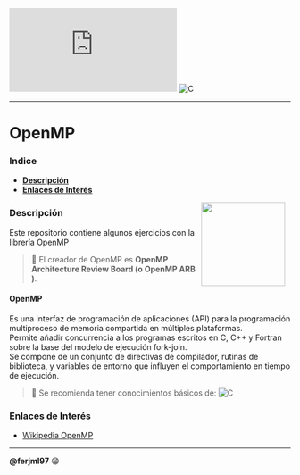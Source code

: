 
![Visitantes](https://img.shields.io/github/watchers/ferjml97/Juegos_Phaser.js?label=Visitantes&style=social)
![C](http://img.shields.io/badge/-C-A8B9CC?style=flat-square&logo=c&logoColor=ffffff)

---
  
# OpenMP

### Indice
  - **[Descripción](#Descripción)**
  - **[Enlaces de Interés](#Enlaces-de-Interés)**

<img src="https://avatars.githubusercontent.com/u/8496952?s=280&v=4" align="right" height="150" width="150" hspace="10">
<!--<div style="text-align: justify;">  --->

### Descripción
Este repositorio contiene algunos ejercicios con la librería OpenMP
> 📌 El creador de OpenMP es **OpenMP Architecture Review Board (o OpenMP ARB )**.
	
#### OpenMP  
Es una interfaz de programación de aplicaciones (API) para la programación multiproceso de memoria compartida en múltiples plataformas.  
Permite añadir concurrencia a los programas escritos en C, C++ y Fortran sobre la base del modelo de ejecución fork-join.  
Se compone de un conjunto de directivas de compilador, rutinas de biblioteca, y variables de entorno que influyen el comportamiento en tiempo de ejecución.
 
> 🛑 Se recomienda tener conocimientos básicos de: 
> ![C](http://img.shields.io/badge/-C-A8B9CC?style=flat-square&logo=c&logoColor=ffffff)

  
### Enlaces de Interés
- [Wikipedia OpenMP](https://es.wikipedia.org/wiki/OpenMP "Wiki_OpenMP")
  
---
**@ferjml97** 😁
